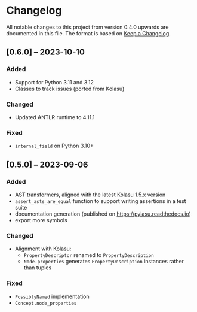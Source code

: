 # Changelog
All notable changes to this project from version 0.4.0 upwards are documented in this file.
The format is based on [Keep a Changelog](https://keepachangelog.com/en/1.0.0/).

## [0.6.0] – 2023-10-10

### Added
- Support for Python 3.11 and 3.12
- Classes to track issues (ported from Kolasu)

### Changed
- Updated ANTLR runtime to 4.11.1

### Fixed
- `internal_field` on Python 3.10+

## [0.5.0] – 2023-09-06

### Added
- AST transformers, aligned with the latest Kolasu 1.5.x version
- `assert_asts_are_equal` function to support writing assertions in a test suite
- documentation generation (published on https://pylasu.readthedocs.io)
- export more symbols

### Changed
- Alignment with Kolasu:
  - `PropertyDescriptor` renamed to `PropertyDescription` 
  - `Node.properties` generates `PropertyDescription` instances rather than tuples

### Fixed
- `PossiblyNamed` implementation
- `Concept.node_properties`

